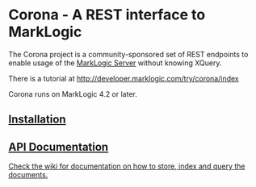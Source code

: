 # Corona - A REST interface to MarkLogic

The Corona project is a community-sponsored set of REST endpoints to enable usage of the [MarkLogic Server](http://developer.marklogic.com) without knowing XQuery.

There is a tutorial at http://developer.marklogic.com/try/corona/index

Corona runs on MarkLogic 4.2 or later.

## [Installation](https://github.com/marklogic/Corona/wiki/Installation)

## [API Documentation](http://github.com/marklogic/Corona/wiki)
[Check the wiki for documentation on how to store, index and query the documents.](http://github.com/marklogic/Corona/wiki)